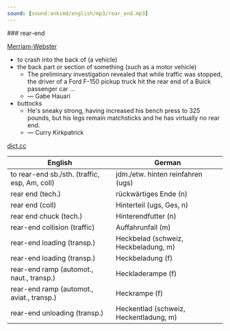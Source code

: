 ```yaml
---
sound: [sound:ankimd/english/mp3/rear_end.mp3]
---
```


\### rear-end

[Merriam-Webster](https://www.merriam-webster.com/dictionary/rear-end)

- to crash into the back of (a vehicle)
- the back part or section of something (such as a motor vehicle)
    - The preliminary investigation revealed that while traffic was stopped, the driver of a Ford F-150 pickup truck hit the rear end of a Buick passenger car …
    - — Gabe Hauari
- buttocks
    - He's sneaky strong, having increased his bench press to 325 pounds, but his legs remain matchsticks and he has virtually no rear end.
    - — Curry Kirkpatrick

[dict.cc](https://www.dict.cc/rear-end)

| English        | German       |
| -------------- | ------------ |
| to rear-end sb./sth. (traffic, esp, Am, coll) | jdm./etw. hinten reinfahren (ugs) |
| rear end (tech.) | rückwärtiges Ende (n) |
| rear end (coll) | Hinterteil (ugs, Ges, n) |
| rear end chuck (tech.) | Hinterendfutter (n) |
| rear-end collision (traffic) | Auffahrunfall (m) |
| rear-end loading (transp.) | Heckbelad (schweiz, Heckbeladung, m) |
| rear-end loading (transp.) | Heckbeladung (f) |
| rear-end ramp (automot., naut., transp.) | Heckladerampe (f) |
| rear-end ramp (automot., aviat., transp.) | Heckrampe (f) |
| rear-end unloading (transp.) | Heckentlad (schweiz, Heckentladung, m) |
